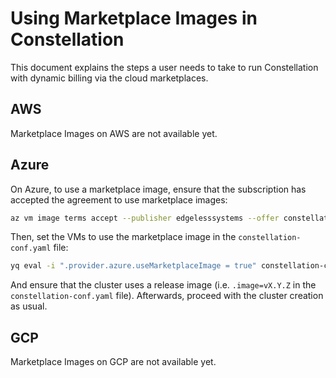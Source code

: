 # Using Marketplace Images in Constellation

This document explains the steps a user needs to take to run Constellation with dynamic billing via the cloud marketplaces.

## AWS

Marketplace Images on AWS are not available yet.

## Azure

On Azure, to use a marketplace image, ensure that the subscription has accepted the agreement to use marketplace images:

```bash
az vm image terms accept --publisher edgelesssystems --offer constellation --plan constellation
```

Then, set the VMs to use the marketplace image in the `constellation-conf.yaml` file:

```bash
yq eval -i ".provider.azure.useMarketplaceImage = true" constellation-conf.yaml
```

And ensure that the cluster uses a release image (i.e. `.image=vX.Y.Z` in the `constellation-conf.yaml` file). Afterwards, proceed with the cluster creation as usual.

## GCP

Marketplace Images on GCP are not available yet.
